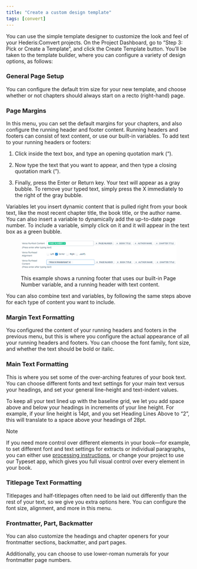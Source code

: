 ```yaml
---
title: "Create a custom design template"
tags: [convert]
---
```

 
<html><body><section data-type="chapter" class="hsecchapter" data-hederis-type="hsecchapter" id="convert-template-designer" data-pi-attrs="id: convert-template-designer; data-tags: convert;" role="doc-chapter" data-tags="convert" data-author-name=" " data-book-title=" " title="Create a custom design template"><p class="hblkp" data-hederis-type="hblkp" id="pNPS1DpPU">You can use the simple template designer to customize the look and feel of your Hederis:Comvert projects. On the Project Dashboard, go to &#8220;Step 3: Pick or Create a Template&#8221;, and click the Create Template button. You&#8217;ll be taken to the template builder, where you can configure a variety of design options, as follows:</p><section class="hwprsubsection" data-hederis-type="hwprsubsection" id="pZkoWk56f" data-type="subsection" title="General Page Setup"><h1 data-hederis-type="hblktitle" class="hblktitle" id="pJNMF1ouf">General Page Setup</h1><p class="hblkp" data-hederis-type="hblkp" id="pzSlyYpvL">You can configure the default trim size for your new template, and choose whether or not chapters should always start on a recto (right-hand) page.</p></section><section class="hwprsubsection" data-hederis-type="hwprsubsection" id="paNOpuJHa" data-type="subsection" title="Page Margins"><h1 data-hederis-type="hblktitle" class="hblktitle" id="p6wJKHftg">Page Margins</h1><p class="hblkp" data-hederis-type="hblkp" id="p8d8nmS6O">In this menu, you can set the default margins for your chapters, and also configure the running header and footer content. Running headers and footers can consist of text content, or use our built-in variables. To add text to your running headers or footers:</p><ol class="hwprnumlist" data-hederis-type="hwprnumlist" id="pER0NA1ST"><li class="hblkoli" data-hederis-type="hblkoli" id="liGrLRBzAg"><p class="hblkoli" data-hederis-type="hblklip" id="psCDoOoHe">Click inside the text box, and type an opening quotation mark (&#8220;).</p></li><li class="hblkoli" data-hederis-type="hblkoli" id="libyRDvGY0"><p class="hblkoli" data-hederis-type="hblklip" id="ppijC70sa">Now type the text that you want to appear, and then type a closing quotation mark (&#8221;).</p></li><li class="hblkoli" data-hederis-type="hblkoli" id="liG0dnNonN"><p class="hblkoli" data-hederis-type="hblklip" id="pQktLJ7Zy">Finally, press the Enter or Return key. Your text will appear as a gray bubble. To remove your typed text, simply press the X immediately to the right of the gray bubble.</p></li></ol><p class="hblkp" data-hederis-type="hblkp" id="pQjkB8IOJ">Variables let you insert dynamic content that is pulled right from your book text, like the most recent chapter title, the book title, or the author name. You can also insert a variable to dynamically add the up-to-date page number. To include a variable, simply click on it and it will appear in the text box as a green bubble.</p><figure class="hwprfig" data-hederis-type="hwprfig" id="p3g61e3EY"><img data-hederis-type="hblkimg" class="hblkimg" id="pNDuDUKa6" src="/images/runheadfoot.png" data-img-src="/images/runheadfoot.png"/><p class="hblkcaption" data-hederis-type="hblkcaption" id="pYAkERyFy">This example shows a running footer that uses our built-in Page Number variable, and a running header with text content.</p></figure><p class="hblkp" data-hederis-type="hblkp" id="pGOyj46lm">You can also combine text and variables, by following the same steps above for each type of content you want to include.</p></section><section class="hwprsubsection" data-hederis-type="hwprsubsection" id="pLU6MFZdy" data-type="subsection" title="Margin Text Formatting"><h1 data-hederis-type="hblktitle" class="hblktitle" id="pAWdkXXfk">Margin Text Formatting</h1><p class="hblkp" data-hederis-type="hblkp" id="pkTgRClFX">You configured the content of your running headers and footers in the previous menu, but this is where you configure the actual appearance of all your running headers and footers. You can choose the font family, font size, and whether the text should be bold or italic.</p></section><section class="hwprsubsection" data-hederis-type="hwprsubsection" id="p59M5NnNk" data-type="subsection" title="Main Text Formatting"><h1 data-hederis-type="hblktitle" class="hblktitle" id="pSawL7jGD">Main Text Formatting</h1><p class="hblkp" data-hederis-type="hblkp" id="p7kX3CvJJ">This is where you set some of the over-arching features of your book text. You can choose different fonts and text settings for your main text versus your headings, and set your general line-height and text-indent values.</p><p class="hblkp" data-hederis-type="hblkp" id="pbtQYOZvJ">To keep all your text lined up with the baseline grid, we let you add space above and below your headings in increments of your line height. For example, if your line height is 14pt, and you set Heading Lines Above to &#8220;2&#8221;, this will translate to a space above your headings of 28pt. </p><aside class="hwprbox box" data-hederis-type="hwprbox" id="pveyP2t9L" data-type="sidebar"><p class="hblktype" data-hederis-type="hblktype" id="p17Vueaxt">Note</p><p class="hblkp" data-hederis-type="hblkp" id="pqvkxeUfR">If you need more control over different elements in your book&#8212;for example, to set different font and text settings for extracts or individual paragraphs, you can either use <a href="{% link _docs/custom-design.md %}" class="hspana" data-hederis-type="hspana" id="pAJwPHf3O">processing instructions</a>, or change your project to use our Typeset app, which gives you full visual control over every element in your book.</p></aside></section><section class="hwprsubsection" data-hederis-type="hwprsubsection" id="pPgvXpMJf" data-type="subsection" title="Titlepage Text Formatting"><h1 data-hederis-type="hblktitle" class="hblktitle" id="pwGtKhwKq">Titlepage Text Formatting</h1><p class="hblkp" data-hederis-type="hblkp" id="phc8kY5K8">Titlepages and half-titlepages often need to be laid out differently than the rest of your text, so we give you extra options here. You can configure the font size, alignment, and more in this menu.</p></section><section class="hwprsubsection" data-hederis-type="hwprsubsection" id="pQVzyJaKn" data-type="subsection" title="Frontmatter, Part, Backmatter"><h1 data-hederis-type="hblktitle" class="hblktitle" id="psXWWpYwg">Frontmatter, Part, Backmatter</h1><p class="hblkp" data-hederis-type="hblkp" id="phROAifG9">You can also customize the headings and chapter openers for your frontmatter sections, backmatter, and part pages.</p><p class="hblkp" data-hederis-type="hblkp" id="pt86m1kai">Additionally, you can choose to use lower-roman numerals for your frontmatter page numbers.</p></section></section></body></html>
